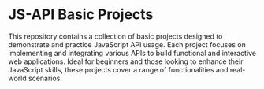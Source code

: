 # JS-API Basic Projects

This repository contains a collection of basic projects designed to demonstrate and practice 
JavaScript API usage. Each project focuses on implementing and integrating various APIs to 
build functional and interactive web applications. Ideal for beginners and those looking to 
enhance their JavaScript skills, these projects cover a range of functionalities and real-world scenarios.
